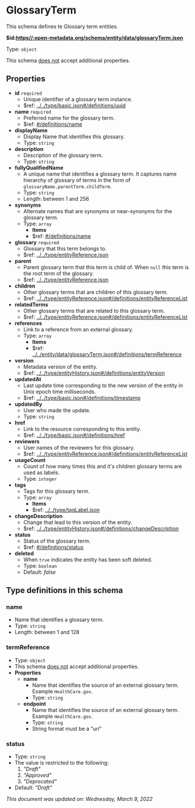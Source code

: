 # GlossaryTerm

This schema defines te Glossary term entities.

**$id:**[**https//:open-metadata.org/schema/entity/data/glossaryTerm.json**](https://open-metadata.org/schema/entity/data/glossaryTerm.json)

Type: `object`

This schema <u>does not</u> accept additional properties.

## Properties
 - **id** `required`
	 - Unique identifier of a glossary term instance.
	 - $ref: [../../type/basic.json#/definitions/uuid](../types/basic.md#uuid)
 - **name** `required`
	 - Preferred name for the glossary term.
	 - $ref: [#/definitions/name](#name)
 - **displayName**
	 - Display Name that identifies this glossary.
	 - Type: `string`
 - **description**
	 - Description of the glossary term.
	 - Type: `string`
 - **fullyQualifiedName**
	 - A unique name that identifies a glossary term. It captures name hierarchy of glossary of terms in the form of `glossaryName.parentTerm.childTerm`.
	 - Type: `string`
	 - Length: between 1 and 256
 - **synonyms**
	 - Alternate names that are synonyms or near-synonyms for the glossary term.
	 - Type: `array`
		 - **Items**
		 - $ref: [#/definitions/name](#name)
 - **glossary** `required`
	 - Glossary that this term belongs to.
	 - $ref: [../../type/entityReference.json](../types/entityreference.md)
 - **parent**
	 - Parent glossary term that this term is child of. When `null` this term is the root term of the glossary.
	 - $ref: [../../type/entityReference.json](../types/entityreference.md)
 - **children**
	 - Other glossary terms that are children of this glossary term.
	 - $ref: [../../type/entityReference.json#/definitions/entityReferenceList](../types/entityreference.md#entityreferencelist)
 - **relatedTerms**
	 - Other glossary terms that are related to this glossary term.
	 - $ref: [../../type/entityReference.json#/definitions/entityReferenceList](../types/entityreference.md#entityreferencelist)
 - **references**
	 - Link to a reference from an external glossary.
	 - Type: `array`
		 - **Items**
		 - $ref: [../../entity/data/glossaryTerm.json#/definitions/termReference](glossaryterm.md#termreference)
 - **version**
	 - Metadata version of the entity.
	 - $ref: [../../type/entityHistory.json#/definitions/entityVersion](../types/entityhistory.md#entityversion)
 - **updatedAt**
	 - Last update time corresponding to the new version of the entity in Unix epoch time milliseconds.
	 - $ref: [../../type/basic.json#/definitions/timestamp](../types/basic.md#timestamp)
 - **updatedBy**
	 - User who made the update.
	 - Type: `string`
 - **href**
	 - Link to the resource corresponding to this entity.
	 - $ref: [../../type/basic.json#/definitions/href](../types/basic.md#href)
 - **reviewers**
	 - User names of the reviewers for this glossary.
	 - $ref: [../../type/entityReference.json#/definitions/entityReferenceList](../types/entityreference.md#entityreferencelist)
 - **usageCount**
	 - Count of how many times this and it's children glossary terms are used as labels.
	 - Type: `integer`
 - **tags**
	 - Tags for this glossary term.
	 - Type: `array`
		 - **Items**
		 - $ref: [../../type/tagLabel.json](../types/taglabel.md)
 - **changeDescription**
	 - Change that lead to this version of the entity.
	 - $ref: [../../type/entityHistory.json#/definitions/changeDescription](../types/entityhistory.md#changedescription)
 - **status**
	 - Status of the glossary term.
	 - $ref: [#/definitions/status](#status)
 - **deleted**
	 - When `true` indicates the entity has been soft deleted.
	 - Type: `boolean`
	 - Default: _false_


## Type definitions in this schema
### name

 - Name that identifies a glossary term.
 - Type: `string`
 - Length: between 1 and 128


### termReference

 - Type: `object`
 - This schema <u>does not</u> accept additional properties.
 - **Properties**
	 - **name**
		 - Name that identifies the source of an external glossary term. Example `HealthCare.gov`.
		 - Type: `string`
	 - **endpoint**
		 - Name that identifies the source of an external glossary term. Example `HealthCare.gov`.
		 - Type: `string`
		 - String format must be a "uri"


### status

 - Type: `string`
 - The value is restricted to the following: 
	 1. _"Draft"_
	 2. _"Approved"_
	 3. _"Deprecated"_
 - Default: _"Draft"_




_This document was updated on: Wednesday, March 9, 2022_